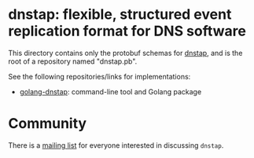 # dnstap: flexible, structured event replication format for DNS software

This directory contains only the protobuf schemas for [dnstap](http://dnstap.info/), and is the root of
a repository named "dnstap.pb".

See the following repositories/links for implementations:
- [golang-dnstap](https://github.com/ishida-yrock/go-dnstap-test): command-line tool and Golang package

# Community

There is a [mailing list](http://lists.redbarn.org/mailman/listinfo/dnstap) for everyone interested in discussing `dnstap`.
